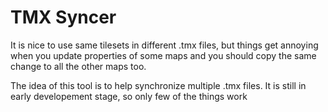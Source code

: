 TMX Syncer
==========
It is nice to use same tilesets in different .tmx files, but things
get annoying when you update properties of some maps and you should
copy the same change to all the other maps too.

The idea of this tool is to help synchronize multiple .tmx files. It
is still in early developement stage, so only few of the things work
